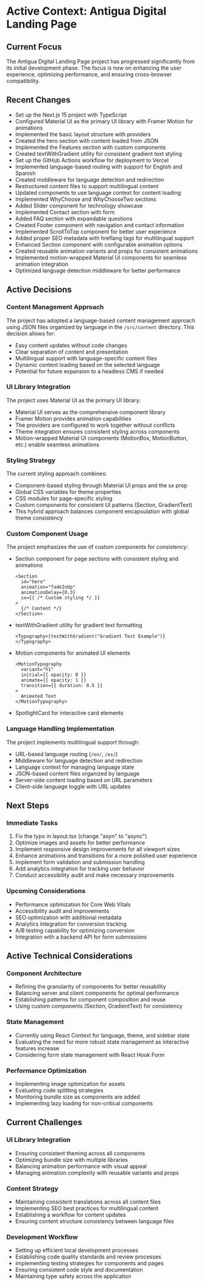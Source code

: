 # Active Context: Antigua Digital Landing Page

## Current Focus

The Antigua Digital Landing Page project has progressed significantly from its initial development phase. The focus is now on enhancing the user experience, optimizing performance, and ensuring cross-browser compatibility.

## Recent Changes

- Set up the Next.js 15 project with TypeScript
- Configured Material UI as the primary UI library with Framer Motion for animations
- Implemented the basic layout structure with providers
- Created the hero section with content loaded from JSON
- Implemented the Features section with custom components
- Created textWithGradient utility for consistent gradient text styling
- Set up the GitHub Actions workflow for deployment to Vercel
- Implemented language-based routing with support for English and Spanish
- Created middleware for language detection and redirection
- Restructured content files to support multilingual content
- Updated components to use language context for content loading
- Implemented WhyChoose and WhyChooseTwo sections
- Added Slider component for technology showcase
- Implemented Contact section with form
- Added FAQ section with expandable questions
- Created Footer component with navigation and contact information
- Implemented ScrollToTop component for better user experience
- Added proper SEO metadata with hreflang tags for multilingual support
- Enhanced Section component with configurable animation options
- Created reusable animation variants and props for consistent animations
- Implemented motion-wrapped Material UI components for seamless animation integration
- Optimized language detection middleware for better performance

## Active Decisions

### Content Management Approach

The project has adopted a language-based content management approach using JSON files organized by language in the `/src/content` directory. This decision allows for:

- Easy content updates without code changes
- Clear separation of content and presentation
- Multilingual support with language-specific content files
- Dynamic content loading based on the selected language
- Potential for future expansion to a headless CMS if needed

### UI Library Integration

The project uses Material UI as the primary UI library:

- Material UI serves as the comprehensive component library
- Framer Motion provides animation capabilities
- The providers are configured to work together without conflicts
- Theme integration ensures consistent styling across components
- Motion-wrapped Material UI components (MotionBox, MotionButton, etc.) enable seamless animations

### Styling Strategy

The current styling approach combines:

- Component-based styling through Material UI props and the sx prop
- Global CSS variables for theme properties
- CSS modules for page-specific styling
- Custom components for consistent UI patterns (Section, GradientText)
- This hybrid approach balances component encapsulation with global theme consistency

### Custom Component Usage

The project emphasizes the use of custom components for consistency:

- Section component for page sections with consistent styling and animations
  ```tsx
  <Section
    id="hero"
    animation="fadeInUp"
    animationDelay={0.3}
    sx={{ /* Custom styling */ }}
  >
    {/* Content */}
  </Section>
  ```
- textWithGradient utility for gradient text formatting
  ```tsx
  <Typography>{textWithGradient("Gradient Text Example")}</Typography>
  ```
- Motion components for animated UI elements
  ```tsx
  <MotionTypography
    variant="h1"
    initial={{ opacity: 0 }}
    animate={{ opacity: 1 }}
    transition={{ duration: 0.5 }}
  >
    Animated Text
  </MotionTypography>
  ```
- SpotlightCard for interactive card elements

### Language Handling Implementation

The project implements multilingual support through:

- URL-based language routing (`/en/`, `/es/`)
- Middleware for language detection and redirection
- Language context for managing language state
- JSON-based content files organized by language
- Server-side content loading based on URL parameters
- Client-side language toggle with URL updates

## Next Steps

### Immediate Tasks

1. Fix the typo in layout.tsx (change "asyn" to "async")
2. Optimize images and assets for better performance
3. Implement responsive design improvements for all viewport sizes
4. Enhance animations and transitions for a more polished user experience
5. Implement form validation and submission handling
6. Add analytics integration for tracking user behavior
7. Conduct accessibility audit and make necessary improvements

### Upcoming Considerations

- Performance optimization for Core Web Vitals
- Accessibility audit and improvements
- SEO optimization with additional metadata
- Analytics integration for conversion tracking
- A/B testing capability for optimizing conversion
- Integration with a backend API for form submissions

## Active Technical Considerations

### Component Architecture

- Refining the granularity of components for better reusability
- Balancing server and client components for optimal performance
- Establishing patterns for component composition and reuse
- Using custom components (Section, GradientText) for consistency

### State Management

- Currently using React Context for language, theme, and sidebar state
- Evaluating the need for more robust state management as interactive features increase
- Considering form state management with React Hook Form

### Performance Optimization

- Implementing image optimization for assets
- Evaluating code splitting strategies
- Monitoring bundle size as components are added
- Implementing lazy loading for non-critical components

## Current Challenges

### UI Library Integration

- Ensuring consistent theming across all components
- Optimizing bundle size with multiple libraries
- Balancing animation performance with visual appeal
- Managing animation complexity with reusable variants and props

### Content Strategy

- Maintaining consistent translations across all content files
- Implementing SEO best practices for multilingual content
- Establishing a workflow for content updates
- Ensuring content structure consistency between language files

### Development Workflow

- Setting up efficient local development processes
- Establishing code quality standards and review processes
- Implementing testing strategies for components and pages
- Ensuring consistent code style and documentation
- Maintaining type safety across the application
